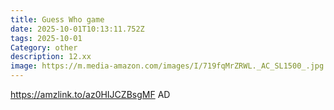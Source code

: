 ```yaml
---
title: Guess Who game
date: 2025-10-01T10:13:11.752Z
tags: 2025-10-01
Category: other
description: 12.xx
image: https://m.media-amazon.com/images/I/719fqMrZRWL._AC_SL1500_.jpg
---
```

https://amzlink.to/az0HIJCZBsgMF
AD